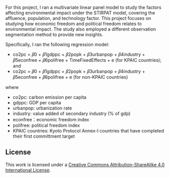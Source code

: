 For this project, I ran a multivariate linear panel model to study the factors affecting environmental impact under the STIRPAT model, covering the affluence, population, and technology factor.
This project focuses on studying how economic freedom and political freedom relates to environmental impact. The study also employed a different observation segmentation method to provide new insights.

Specifically, I ran the following regression model:
* co2pc = 𝛽0 + 𝛽1gdppc + 𝛽2popk + 𝛽3urbanpop + 𝛽4industry + 𝛽5econfree + 𝛽6polifree + TimeFixedEffects + e (for KPAIC countries); and
* co2pc = 𝛽0 + 𝛽1gdppc + 𝛽2popk + 𝛽3urbanpop + 𝛽4industry + 𝛽5econfree + 𝛽6polifree + e (for non-KPAIC countries)

where
* co2pc: carbon emission per capita
* gdppc: GDP per capita
* urbanpop: urbanization rate
* industry: value added of secondary industry (% of gdp)
* econfree：economic freedom index
* polifree: political freedom index
* KPAIC countries: Kyoto Protocol Annex-I countries that have completed their first committment target


## License
This work is licensed under a [Creative Commons Attribution-ShareAlike 4.0 International License](http://creativecommons.org/licenses/by-sa/4.0/). 
